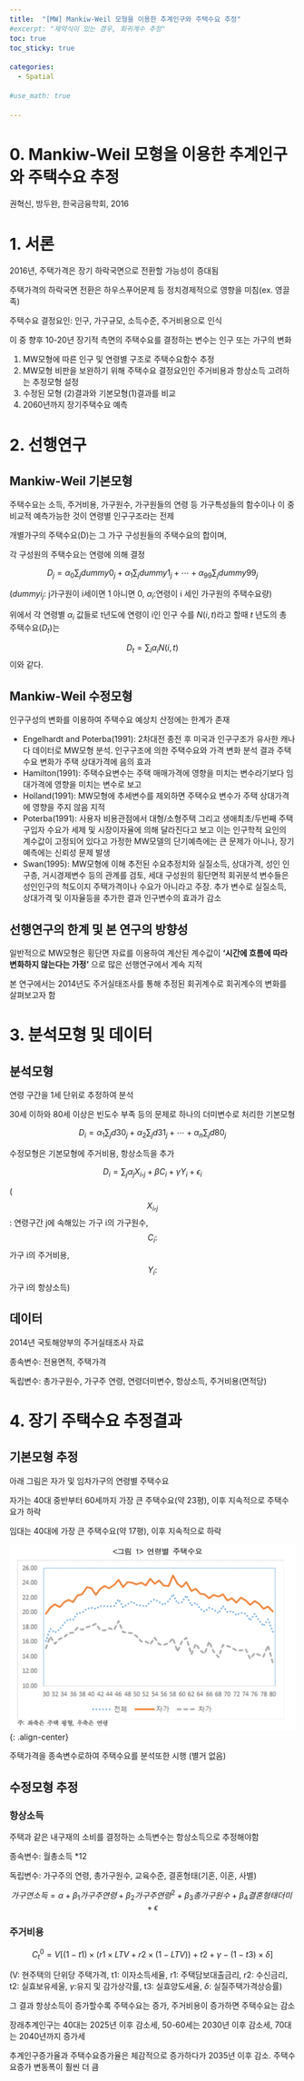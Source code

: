 ```yaml
---
title:  "[MW] Mankiw-Weil 모형을 이용한 추계인구와 주택수요 추정"
#excerpt: "제약식이 있는 경우, 회귀계수 추정"
toc: true
toc_sticky: true

categories:
  - Spatial

#use_math: true

---
```



# 0. Mankiw-Weil 모형을 이용한 추계인구와 주택수요 추정

권혁신, 방두완, 한국금융학회, 2016

# 1. 서론

2016년, 주택가격은 장기 하락국면으로 전환할 가능성이 증대됨

주택가격의 하락국면 전환은 하우스푸어문제 등 정치경제적으로 영향을 미침(ex. 영끌족)

주택수요 결정요인: 인구, 가구규모, 소득수준, 주거비용으로 인식

이 중 향후 10-20년 장기적 측면의 주택수요를 결정하는 변수는 인구 또는 가구의 변화

1. MW모형에 따른 인구 및 연령별 구조로 주택수요함수 추정
2. MW모형 비판을 보완하기 위해 주택수요 결정요인인 주거비용과 항상소득 고려하는 추정모형 설정
3. 수정된 모형 (2)결과와 기본모형(1)결과를 비교
4. 2060년까지 장기주택수요 예측


# 2. 선행연구

## Mankiw-Weil 기본모형

주택수요는 소득, 주거비용, 가구원수, 가구원들의 연령 등 가구특성들의 함수이나 이 중 비교적 예측가능한 것이 연령별 인구구조라는 전제

개별가구의 주택수요(D)는 그 가구 구성원들의 주택수요의 합이며,

각 구성원의 주택수요는 연령에 의해 결정

$$D_j = \alpha_0\sum_j dummy 0_j + \alpha_1\sum_j dummy 1_j + \cdots{} + \alpha_99\sum_j dummy 99_j$$

($dummyi_j:$ j가구원이 i세이면 1 아니면 0, $\alpha_i:$연령이 i 세인 가구원의 주택수요량)

위에서 각 연령별 $\alpha_i$ 값들로 t년도에 연령이 i인 인구 수를 $N(i,t)$라고 할때 $t$ 년도의 총 주택수요($D_t$)는 

$$D_t = \sum_i \alpha_i N(i,t)$$ 이와 같다.

## Mankiw-Weil 수정모형

인구구성의 변화를 이용하여 주택수요 예상치 산정에는 한계가 존재

- Engelhardt and Poterba(1991): 2차대전 종전 후 미국과 인구구조가 유사한 캐나다 데이터로 MW모형 분석. 인구구조에 의한 주택수요와 가격 변화 분석 결과 주택수요 변화가 주택 상대가격에 음의 효과
- Hamilton(1991): 주택수요변수는 주택 매매가격에 영향을 미치는 변수라기보다 임대가격에 영향을 미치는 변수로 보고
- Holland(1991): MW모형에 추세변수를 제외하면 주택수요 변수가 주택 상대가격에 영향을 주지 않음 지적
- Poterba(1991): 사용자 비용관점에서 대형/소형주택 그리고 생애최초/두번째 주택구입자 수요가 세제 및 시장이자율에 의해 달라진다고 보고 이는 인구학적 요인의 계수값이 고정되어 있다고 가정한 MW모델의 단기예측에는 큰 문제가 아니나, 장기 예측에는 신뢰성 문제 발생
- Swan(1995): MW모형에 이해 추전된 수요추정치와 실질소득, 상대가격, 성인 인구층, 거시경제변수 등의 관계를 검토, 세대 구성원의 횡단면적 회귀분석 변수들은 성인인구의 척도이지 주택가격이나 수요가 아니라고 주장. 추가 변수로 실질소득, 상대가격 및 이자율등을 추가한 결과 인구변수의 효과가 감소

## 선행연구의 한계 및 본 연구의 방향성

일반적으로 MW모형은 횡단면 자료를 이용하여 계산된 계수값이 **‘시간에 흐름에 따라 변화하지 않는다는 가정’** 으로 많은 선행연구에서 계속 지적

본 연구에서는 2014년도 주거실태조사를 통해 추정된 회귀계수로 회귀계수의 변화를 살펴보고자 함


# 3. 분석모형 및 데이터

## 분석모형

연령 구간을 1세 단위로 추정하여 분석

30세 이하와 80세 이상은 빈도수 부족 등의 문제로 하나의 더미변수로 처리한 기본모형

$$D_i = \alpha_1\sum_jd30_j + \alpha_2\sum_jd31_j + \cdots{} + \alpha_n\sum_jd80_j$$ 

수정모형은 기본모형에 주거비용, 항상소득을 추가

$$D_i = \sum_j \alpha_j X_i,_j + \beta C_i + \gamma Y_i + \epsilon_i$$

($$X_i,_j$$: 연령구간 j에 속해있는 가구 i의 가구원수, $$C_i:$$ 가구 i의 주거비용, $$Y_i:$$ 가구 i의 항상소득)

## 데이터

2014년 국토해양부의 주거실태조사 자료

종속변수: 전용면적, 주택가격

독립변수: 총가구원수, 가구주 연령, 연령더미변수, 항상소득, 주거비용(면적당)

# 4. 장기 주택수요 추정결과

## 기본모형 추정

아래 그림은 자가 및 임차가구의 연령별 주택수요

자가는 40대 중반부터 60세까지 가장 큰 주택수요(약 23평), 이후 지속적으로 주택수요가 하락

임대는 40대에 가장 큰 주택수요(약 17평), 이후 지속적으로 하락

![png](/assets/images/research/mw1.png){: .align-center}

주택가격을 종속변수로하여 주택수요를 분석또한 시행 (별거 없음)

## 수정모형 추정

### 항상소득

주택과 같은 내구재의 소비를 결정하는 소득변수는 항상소득으로 추정해야함 

종속변수: 월총소득 *12

독립변수: 가구주의 연령, 총가구원수, 교육수준, 결혼형태(기혼, 이혼, 사별)

$$가구연소득 = \alpha + \beta_1가구주연령 + \beta_2가구주연령^2 + \beta_3총가구원수 + \beta_4결혼형태더미 + \epsilon$$

### 주거비용

$$C_t^0 = V[(1-t1) \times (r1\times LTV + r2\times(1-LTV))+t2+\gamma  - (1-t3)\times\delta]$$

(V: 현주택의 단위당 주택가격, t1: 이자소득세율, r1: 주택담보대출금리, r2: 수신금리, t2: 실효보유세울, $\gamma$:유지 및 감가상각률, t3: 실효양도세율, $\delta$: 실질주택가격상승률)

그 결과 항상소득이 증가할수록 주택수요는 증가, 주거비용이 증가하면 주택수요는 감소

장래추계인구는 40대는 2025년 이후 감소세, 50-60세는 2030년 이후 감소세, 70대는 2040년까지 증가세

추계인구증가율과 주택수요증가율은 체감적으로 증가하다가 2035년 이후 감소. 주택수요증가 변동폭이 훨씬 더 큼